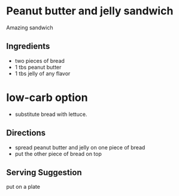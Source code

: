 # Peanut butter and jelly sandwich
Amazing sandwich

## Ingredients
* two pieces of bread
* 1 tbs peanut butter
* 1 tbs jelly of any flavor

# low-carb option
* substitute bread with lettuce. 

## Directions
* spread peanut butter and jelly on one piece of bread
* put the other piece of bread on top

## Serving Suggestion
put on a plate
